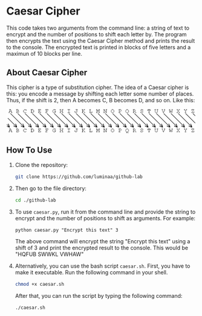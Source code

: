 # Caesar Cipher

This code takes two arguments from the command line: a string of text to encrypt and the number of positions to shift each letter by. The program then encrypts the text using the Caesar Cipher method and prints the result to the console. The encrypted text is printed in blocks of five letters and a maximun of 10 blocks per line.

## About Caesar Cipher

This cipher is a type of substitution cipher. The idea of a Caesar cipher is this: you encode a message by shifting each letter some number of places. Thus, if the shift is 2, then A becomes C, B becomes D, and so on. Like this:

![Example of Caesar Cipher](.\pictures\example.jpg)

## How To Use

1. Clone the repository:

    ```bash
    git clone https://github.com/luminaa/github-lab
    ```

2. Then go to the file directory:

    ```bash
    cd ./github-lab
    ```

3. To use `caesar.py`, run it from the command line and provide the string to encrypt and the number of positions to shift as arguments. For example:

    ```shell
    python caesar.py "Encrypt this text" 3
    ```

    The above command will encrypt the string "Encrypt this text" using a shift of 3 and print the encrypted result to the console. This would be "HQFUB SWWKL VWHAW"

4. Alternatively, you can use the bash script `caesar.sh`. First, you have to make it executable. Run the following command in your shell.

    ```bash
    chmod +x caesar.sh
    ```

    After that, you can run the script by typing the following command:

    ```bash
    ./caesar.sh
    ```